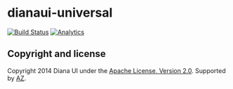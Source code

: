 # dianaui-universal

[![Build Status](https://travis-ci.org/donbeave/dianaui-universal.svg?branch=master)](https://travis-ci.org/donbeave/dianaui-universal)
[![Analytics](https://ga-beacon.appspot.com/UA-71075299-1/dianaui-universal/main-page)](https://github.com/igrigorik/ga-beacon)

Copyright and license
---------------------

Copyright 2014 Diana UI under the [Apache License, Version 2.0](LICENSE). Supported by [AZ][zhokhov].

[zhokhov]: http://www.zhokhov.com
